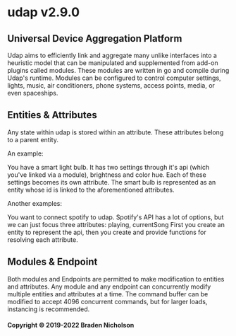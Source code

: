# udap v2.9.0

## Universal Device Aggregation Platform

Udap aims to efficiently link and aggregate many unlike interfaces into a heuristic model that can be manipulated and
supplemented from add-on plugins called modules. These modules are written in go and compile during Udap's runtime.
Modules can be configured to control computer settings, lights, music, air conditioners, phone systems, access points,
media, or even spaceships.

## Entities & Attributes

Any state within udap is stored within an attribute. These attributes belong to a parent entity.

An example:

You have a smart light bulb. It has two settings through it's api (which you've linked via a module), brightness and
color hue. Each of these settings becomes its own attribute. The smart bulb is represented as an entity whose id is
linked to the aforementioned attributes.

Another examples:

You want to connect spotify to udap. Spotify's API has a lot of options, but we can just focus three attributes:
playing, currentSong First you create an entity to represent the api, then you create and provide functions for
resolving each attribute.

## Modules & Endpoint

Both modules and Endpoints are permitted to make modification to entities and attributes. Any module and any endpoint
can concurrently modify multiple entities and attributes at a time. The command buffer can be modified to accept 4096
concurrent commands, but for larger loads, instancing is recommended.

#### Copyright &copy; 2019-2022 Braden Nicholson